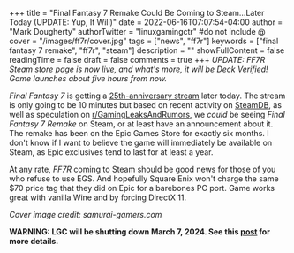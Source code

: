 +++
title = "Final Fantasy 7 Remake Could Be Coming to Steam...Later Today (UPDATE: Yup, It Will)"
date = 2022-06-16T07:07:54-04:00
author = "Mark Dougherty"
authorTwitter = "linuxgamingctr" #do not include @
cover = "/images/ff7r/cover.jpg"
tags = ["news", "ff7r"]
keywords = ["final fantasy 7 remake", "ff7r", "steam"]
description = ""
showFullContent = false
readingTime = false
draft = false
comments = true
+++
*UPDATE: FF7R Steam store page is now [live](https://store.steampowered.com/app/1462040/FINAL_FANTASY_VII_REMAKE_INTERGRADE/), and what's more, it will be Deck Verified! Game launches about five hours from now.*

*Final Fantasy 7* is getting a [25th-anniversary stream](https://twitter.com/finalfantasyvii/status/1535185214938435584) later today. The stream is only going to be 10 minutes but based on recent activity on [SteamDB](https://steamdb.info/app/1462040/history/), as well as speculation on [r/GamingLeaksAndRumors](https://www.reddit.com/r/GamingLeaksAndRumours/comments/vdbxro/after_going_14_days_without_an_update_the_likely/), we *could* be seeing *Final Fantasy 7 Remake* on Steam, or at least have an announcement about it. The remake has been on the Epic Games Store for exactly six months. I don't know if I want to believe the game will immediately be available on Steam, as Epic exclusives tend to last for at least a year.

At any rate, *FF7R* coming to Steam should be good news for those of you who refuse to use EGS. And hopefully Square Enix won't charge the same $70 price tag that they did on Epic for a barebones PC port. Game works great with vanilla Wine and by forcing DirectX 11.

*Cover image credit: samurai-gamers.com*

**WARNING: LGC will be shutting down March 7, 2024. See this [post](https://linuxgamingcentral.com/posts/the-end-of-lgc/) for more details.**
